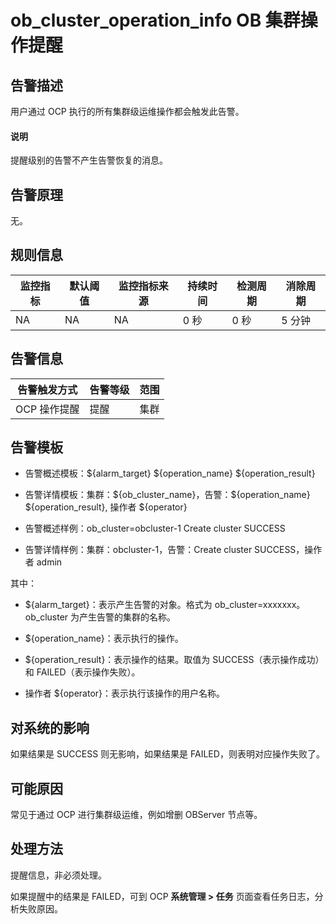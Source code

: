 # ob_cluster_operation_info OB 集群操作提醒

## 告警描述

用户通过 OCP 执行的所有集群级运维操作都会触发此告警。

  <main id="notice" type='explain'>
    <h4>说明</h4>
    <p>提醒级别的告警不产生告警恢复的消息。</p>
  </main>

## 告警原理

无。

## 规则信息

| 监控指标 | 默认阈值 | 监控指标来源 | 持续时间 | 检测周期 | 消除周期 |
|------|------|--------|------|------|------|
| NA   | NA   | NA     | 0 秒  | 0 秒  | 5 分钟 |

## 告警信息

|  告警触发方式  | 告警等级 | 范围 |
|----------|------|----|
| OCP 操作提醒 | 提醒   | 集群 |

## 告警模板

* 告警概述模板：\${alarm_target} \${operation_name} \${operation_result}

* 告警详情模板：集群：\${ob_cluster_name}，告警：\${operation_name} \${operation_result}, 操作者 ${operator}

* 告警概述样例：ob_cluster=obcluster-1 Create cluster SUCCESS

* 告警详情样例：集群：obcluster-1，告警：Create cluster SUCCESS，操作者 admin

其中：

* ${alarm_target}：表示产生告警的对象。格式为 ob_cluster=xxxxxxx。ob_cluster 为产生告警的集群的名称。

* ${operation_name}：表示执行的操作。

* ${operation_result}：表示操作的结果。取值为 SUCCESS（表示操作成功）和 FAILED（表示操作失败）。

* 操作者 ${operator}：表示执行该操作的用户名称。

## 对系统的影响

如果结果是 SUCCESS 则无影响，如果结果是 FAILED，则表明对应操作失败了。

## 可能原因

常见于通过 OCP 进行集群级运维，例如增删 OBServer 节点等。

## 处理方法

提醒信息，非必须处理。

如果提醒中的结果是 FAILED，可到 OCP **系统管理 \> 任务** 页面查看任务日志，分析失败原因。
